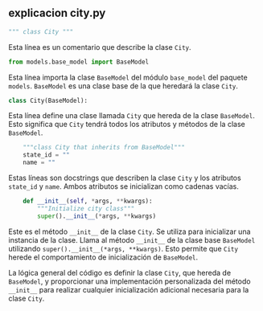 ## explicacion city.py

```python
""" class City """
```
Esta línea es un comentario que describe la clase `City`.

```python
from models.base_model import BaseModel
```
Esta línea importa la clase `BaseModel` del módulo `base_model` del paquete `models`. `BaseModel` es una clase base de la que heredará la clase `City`.

```python
class City(BaseModel):
```
Esta línea define una clase llamada `City` que hereda de la clase `BaseModel`. Esto significa que `City` tendrá todos los atributos y métodos de la clase `BaseModel`.

```python
    """class City that inherits from BaseModel"""
    state_id = ""
    name = ""
```
Estas líneas son docstrings que describen la clase `City` y los atributos `state_id` y `name`. Ambos atributos se inicializan como cadenas vacías.

```python
    def __init__(self, *args, **kwargs):
        """Initialize city class"""
        super().__init__(*args, **kwargs)
```
Este es el método `__init__` de la clase `City`. Se utiliza para inicializar una instancia de la clase. Llama al método `__init__` de la clase base `BaseModel` utilizando `super().__init__(*args, **kwargs)`. Esto permite que `City` herede el comportamiento de inicialización de `BaseModel`.

La lógica general del código es definir la clase `City`, que hereda de `BaseModel`, y proporcionar una implementación personalizada del método `__init__` para realizar cualquier inicialización adicional necesaria para la clase `City`.